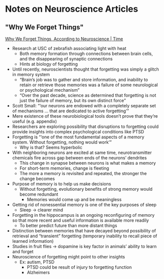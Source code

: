 # Notes on Neuroscience Articles

## "Why We Forget Things"

[Why We Forget Things, According to Neuroscience | Time](https://time.com/6171190/new-science-of-forgetting/)

* Research at USC of zebrafish associating light with heat
	* Both memory formation through connections between brain cells, and the disappearing of synaptic connections
    * Hints at biology of forgetting
* Until recently, neuroscientists thought that forgetting was simply a glitch in memory system
    * “Brain’s job was to gather and store information, and inability to retain or retrieve those memories was a failure of some neurological or psychological mechanism”
    * “Over the past decade, science as determined that forgetting is not just the failure of memory, but its own distinct force”
* Scott Small: “‘our neurons are endowed with a completely separate set of mechanisms … that are dedicated to active forgetting’”
* Mere existence of these neurobiological tools doesn’t prove that they’re useful (e.g. appendix)
* Researchers are exploring possibility that disruptions to forgetting could provide insights into complex psychological conditions like PTSD
* Forgetting is “‘one of the most fundamental aspects of a memory system. Without forgetting, nothing would work’”
    * Why is that? Seems hyperbolic
* With neighboring neurons are excited at same time, neurotransmitter chemicals fire across gap between ends of the neurons’ dendrites
    * This change in synapse between neurons is what makes a memory
    * For short-term memories, change is fleeting
    * The more a memory is revisited and repeated, the stronger the change becomes
* Purpose of memory is to help us make decisions
    * Without forgetting, evolutionary benefits of strong memory would become redundant
        * Memories would come up and be meaningless
* Getting rid of nonessential memory is one of the key purposes of sleep
    * Sleep → clearer mind
* Forgetting in the hippocampus is an ongoing reconfiguring of memory so that more recent and useful information is available more readily
    * To better predict future than more distant things
* Distinction between memories that have decayed beyond possibility of retrieval and “transient” forgetting (temporary inability to recall piece of learned information)
* Studies in fruit flies → dopamine is key factor in animals’ ability to learn and forget
* Neuroscience of forgetting might point to other insights
    * Ex: autism, PTSD
        * PTSD could be result of injury to forgetting function
        * Alzheimers